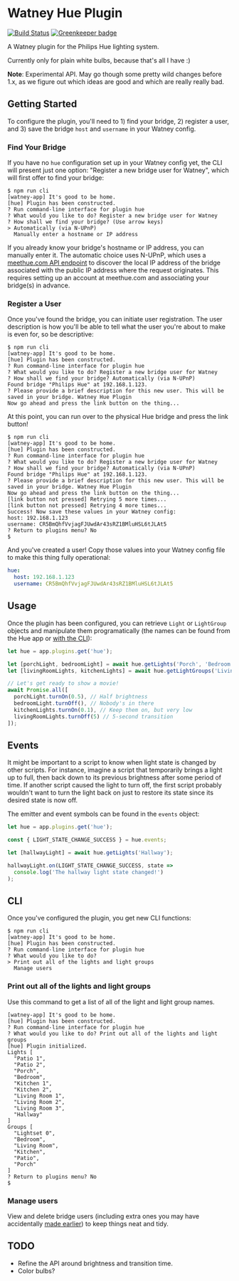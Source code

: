 Watney Hue Plugin
=================

[![Build Status](https://travis-ci.org/doingweb/watney-plugin-hue.svg?branch=master)](https://travis-ci.org/doingweb/watney-plugin-hue)
[![Greenkeeper badge](https://badges.greenkeeper.io/doingweb/watney-plugin-hue.svg)](https://greenkeeper.io/)

A Watney plugin for the Philips Hue lighting system.

Currently only for plain white bulbs, because that's all I have :)

**Note**: Experimental API. May go though some pretty wild changes before 1.x, as we figure out which ideas are good and which are really really bad.

Getting Started
---------------

To configure the plugin, you'll need to 1) find your bridge, 2) register a user, and 3) save the bridge `host` and `username` in your Watney config.

### Find Your Bridge

If you have no `hue` configuration set up in your Watney config yet, the CLI will present just one option: "Register a new bridge user for Watney", which will first offer to find your bridge:

```console
$ npm run cli
[watney-app] It's good to be home.
[hue] Plugin has been constructed.
? Run command-line interface for plugin hue
? What would you like to do? Register a new bridge user for Watney
? How shall we find your bridge? (Use arrow keys)
> Automatically (via N-UPnP)
  Manually enter a hostname or IP address
```

If you already know your bridge's hostname or IP address, you can manually enter it. The automatic choice uses N-UPnP, which uses a [meethue.com API endpoint](https://www.meethue.com/api/nupnp) to discover the local IP address of the bridge associated with the public IP address where the request originates. This requires setting up an account at meethue.com and associating your bridge(s) in advance.

### Register a User

Once you've found the bridge, you can initiate user registration. The user description is how you'll be able to tell what the user you're about to make is even for, so be descriptive:

```console
$ npm run cli
[watney-app] It's good to be home.
[hue] Plugin has been constructed.
? Run command-line interface for plugin hue
? What would you like to do? Register a new bridge user for Watney
? How shall we find your bridge? Automatically (via N-UPnP)
Found bridge "Philips Hue" at 192.168.1.123.
? Please provide a brief description for this new user. This will be saved in your bridge. Watney Hue Plugin
Now go ahead and press the link button on the thing...
```

At this point, you can run over to the physical Hue bridge and press the link button!

```console
$ npm run cli
[watney-app] It's good to be home.
[hue] Plugin has been constructed.
? Run command-line interface for plugin hue
? What would you like to do? Register a new bridge user for Watney
? How shall we find your bridge? Automatically (via N-UPnP)
Found bridge "Philips Hue" at 192.168.1.123.
? Please provide a brief description for this new user. This will be saved in your bridge. Watney Hue Plugin
Now go ahead and press the link button on the thing...
[link button not pressed] Retrying 5 more times...
[link button not pressed] Retrying 4 more times...
Success! Now save these values in your Watney config:
host: 192.168.1.123
username: CR5BmQhfVvjagFJUwdAr43sRZ1BMluHSL6tJLAt5
? Return to plugins menu? No
$
```

And you've created a user! Copy those values into your Watney config file to make this thing fully operational:

```yaml
hue:
  host: 192.168.1.123
  username: CR5BmQhfVvjagFJUwdAr43sRZ1BMluHSL6tJLAt5
```

Usage
-----

Once the plugin has been configured, you can retrieve `Light` or `LightGroup` objects and manipulate them programatically (the names can be found from the Hue app or [with the CLI](#print-out-all-of-the-lights-and-light-groups)):

```js
let hue = app.plugins.get('hue');

let [porchLight, bedroomLight] = await hue.getLights('Porch', 'Bedroom');
let [livingRoomLights, kitchenLights] = await hue.getLightGroups('Living Room', 'Kitchen');

// Let's get ready to show a movie!
await Promise.all([
  porchLight.turnOn(0.5), // Half brightness
  bedroomLight.turnOff(), // Nobody's in there
  kitchenLights.turnOn(0.1), // Keep them on, but very low
  livingRoomLights.turnOff(5) // 5-second transition
]);
```

Events
------

It might be important to a script to know when light state is changed by other scripts. For instance, imagine a script that temporarily brings a light up to full, then back down to its previous brightness after some period of time. If another script caused the light to turn off, the first script probably wouldn't want to turn the light back on just to restore its state since its desired state is now off.

The emitter and event symbols can be found in the `events` object:

```js
let hue = app.plugins.get('hue');

const { LIGHT_STATE_CHANGE_SUCCESS } = hue.events;

let [hallwayLight] = await hue.getLights('Hallway');

hallwayLight.on(LIGHT_STATE_CHANGE_SUCCESS, state =>
  console.log('The hallway light state changed!')
);
```

CLI
---

Once you've configured the plugin, you get new CLI functions:

```console
$ npm run cli
[watney-app] It's good to be home.
[hue] Plugin has been constructed.
? Run command-line interface for plugin hue
? What would you like to do?
> Print out all of the lights and light groups
  Manage users
```

### Print out all of the lights and light groups

Use this command to get a list of all of the light and light group names.

```console
[watney-app] It's good to be home.
[hue] Plugin has been constructed.
? Run command-line interface for plugin hue
? What would you like to do? Print out all of the lights and light groups
[hue] Plugin initialized.
Lights [
  "Patio 1",
  "Patio 2",
  "Porch",
  "Bedroom",
  "Kitchen 1",
  "Kitchen 2",
  "Living Room 1",
  "Living Room 2",
  "Living Room 3",
  "Hallway"
]
Groups [
  "Lightset 0",
  "Bedroom",
  "Living Room",
  "Kitchen",
  "Patio",
  "Porch"
]
? Return to plugins menu? No
$
```

### Manage users

View and delete bridge users (including extra ones you may have accidentally [made earlier](#register-a-user)) to keep things neat and tidy.

TODO
----

* Refine the API around brightness and transition time.
* Color bulbs?
